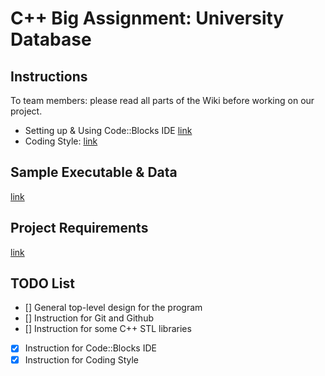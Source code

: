 # C++ Big Assignment: University Database


## Instructions
To team members: please read all parts of the Wiki before working on our project.

* Setting up & Using Code::Blocks IDE [link](https://github.com/CS17-BlowFish/UniDB/wiki/Setting-up-&-Using-Code::Blocks-IDE)
* Coding Style: [link](https://github.com/CS17-BlowFish/UniDB/wiki/Coding-Style)


## Sample Executable & Data
[link](https://github.com/CocVu/ktlt)


## Project Requirements
[link](https://www.facebook.com/groups/1644914978938738/1646639988766237/)

## TODO List
- [] General top-level design for the program
- [] Instruction for Git and Github
- [] Instruction for some C++ STL libraries
- [x] Instruction for Code::Blocks IDE
- [x] Instruction for Coding Style